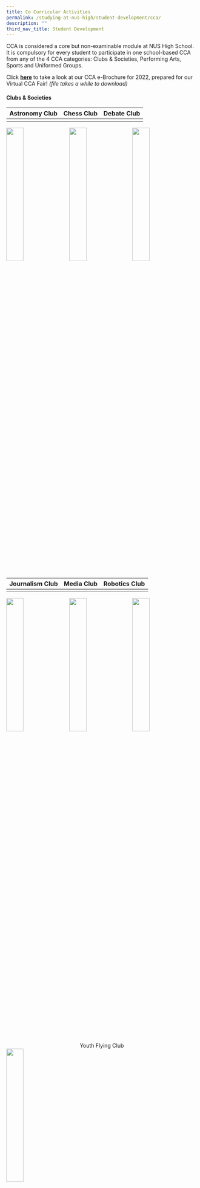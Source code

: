 ```yaml
---
title: Co Curricular Activities
permalink: /studying-at-nus-high/student-development/cca/
description: ""
third_nav_title: Student Development
---
```

CCA is considered a core but non-examinable module at NUS High School. It is compulsory for every student to participate in one school-based CCA from any of the 4 CCA categories: Clubs & Societies, Performing Arts, Sports and Uniformed Groups.

Click **[here](/files/ccabrochure.pdf)** to take a look at our CCA e-Brochure for 2022, prepared for our Virtual CCA Fair! _(file takes a while to download)_

#### **Clubs & Societies**

| Astronomy Club | Chess Club | Debate Club |
|:---:|:---:|:---:|
|  |  |  |

<img src="/images/cca.png" style="width:30%;margin-right:15px;" align = "left">
<img src="/images/cca.png" style="width:30%;margin-right:15px;" align = "left">
<img src="/images/cca.png" style="width:30%;margin-right:15px;" align = "left">

<br clear="left">


| Journalism Club | Media Club | Robotics Club|
|:---:|:---:|:---:|
|  |  |  |

<img src="/images/cca.png" style="width:30%;margin-right:15px;" align = "left">
<img src="/images/cca.png" style="width:30%;margin-right:15px;" align = "left">
<img src="/images/cca.png" style="width:30%;margin-right:15px;" align = "left">

<br clear="left">

<center>Youth Flying Club</center>

<img src="/images/cca.png" style="width:30%">

#### **Performing Arts**

| Chinese Orchestra | High School Choir |  Dance Club |
|:---:|:---:|:---:|
|  |  |  |

<img src="/images/cca.png" style="width:30%;margin-right:15px;" align = "left">
<img src="/images/cca.png" style="width:30%;margin-right:15px;" align = "left">
<img src="/images/cca.png" style="width:30%;margin-right:15px;" align = "left">

<br clear="left">

| Drama Club | School Orchestra |
|:---:|:---:|
|  |  |

<img src="/images/cca.png" style="width:30%;margin-right:55px;" align = "right">
<img src="/images/cca.png" style="width:30%;margin-left:55px;" align = "left">

<br clear="left">


#### **Sports**

| Badminton | Basketball | Football |
|:---:|:---:|:---:|
|  |  |  |

<img src="/images/cca.png" style="width:30%;margin-right:15px;" align = "left">
<img src="/images/cca.png" style="width:30%;margin-right:15px;" align = "left">
<img src="/images/cca.png" style="width:30%;margin-right:15px;" align = "left">

<br clear="left">

| Netball | Outdoor Adventure Club | Table Tennis |
|:---:|:---:|:---:|
|  |  |  |

<img src="/images/cca.png" style="width:30%;margin-right:15px;" align = "left">
<img src="/images/cca.png" style="width:30%;margin-right:15px;" align = "left">
<img src="/images/cca.png" style="width:30%;margin-right:15px;" align = "left">

<br clear="left">

| Tennis | Track & Field | Water Sports |
|:---:|:---:|:---:|
|  |  |  |

<img src="/images/cca.png" style="width:30%;margin-right:15px;" align = "left">
<img src="/images/cca.png" style="width:30%;margin-right:15px;" align = "left">
<img src="/images/cca.png" style="width:30%;margin-right:15px;" align = "left">

<br clear="left">

#### **Uniformed Groups**

| NCC Land | Scouts | St John Brigade |
|:---:|:---:|:---:|
|  |  |  |

<img src="/images/cca.png" style="width:30%;margin-right:15px;" align = "left">
<img src="/images/cca.png" style="width:30%;margin-right:15px;" align = "left">
<img src="/images/cca.png" style="width:30%;margin-right:15px;" align = "left">

<br clear="left">